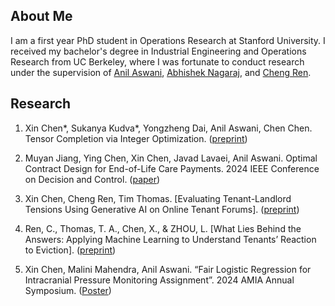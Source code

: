 ## About Me

I am a first year PhD student in Operations Research at Stanford University. I received my bachelor's degree in Industrial Engineering and Operations Research from UC Berkeley, where I was fortunate to conduct research under the supervision of [Anil Aswani](https://vcresearch.berkeley.edu/faculty/anil-aswani), [Abhishek Nagaraj](https://www.abhishekn.com), and [Cheng Ren](https://www.albany.edu/ssw/faculty/cheng-ren).

## Research
1. Xin Chen\*, Sukanya Kudva\*, Yongzheng Dai, Anil Aswani, Chen Chen. Tensor Completion via Integer Optimization. ([preprint](https://arxiv.org/abs/2402.05141))

2. Muyan Jiang, Ying Chen, Xin Chen, Javad Lavaei, Anil Aswani. Optimal Contract Design for End-of-Life Care Payments. 2024 IEEE Conference on Decision and Control. ([paper](https://arxiv.org/abs/2403.15099))
  
3. Xin Chen, Cheng Ren, Tim Thomas. [Evaluating Tenant-Landlord Tensions Using Generative AI on Online Tenant Forums]. ([preprint](https://arxiv.org/abs/2404.11681))

4. Ren, C., Thomas, T. A., Chen, X., & ZHOU, L. [What Lies Behind the Answers: Applying Machine Learning to Understand Tenants’ Reaction to Eviction]. ([preprint](https://doi.org/10.31219/osf.io/uscxh_v1))

5. Xin Chen, Malini Mahendra, Anil Aswani. “Fair Logistic Regression for Intracranial Pressure Monitoring Assignment”. 2024 AMIA Annual Symposium. ([Poster](https://knowledge.amia.org/A2024/indexes))

